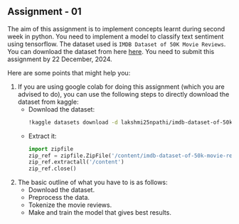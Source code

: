 ## Assignment - 01

The aim of this assignment is to implement concepts learnt during second week in python. You need to implement a model to classify text sentiment using tensorflow. The dataset used is `IMDB Dataset of 50K Movie Reviews`. You can download the dataset from here [here](https://www.kaggle.com/datasets/lakshmi25npathi/imdb-dataset-of-50k-movie-reviews). You need to submit this assignment by 22 December, 2024.  

Here are some points that might help you:

1. If you are using google colab for doing this assignment (which you are advised to do), you can use the following steps to directly download the dataset from kaggle:
    - Download the dataset:  
        ```bash
        !kaggle datasets download -d lakshmi25npathi/imdb-dataset-of-50k-movie-reviews
    - Extract it:
        ```python
        import zipfile
        zip_ref = zipfile.ZipFile('/content/imdb-dataset-of-50k-movie-reviews.zip', 'r')
        zip_ref.extractall('/content')
        zip_ref.close()

2. The basic outline of what you have to is as follows:
    - Download the dataset.
    - Preprocess the data.
    - Tokenize the movie reviews.
    - Make and train the model that gives best results.
